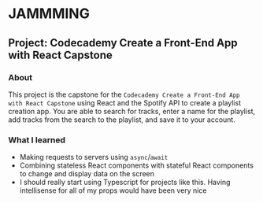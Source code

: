 # JAMMMING
## Project: Codecademy Create a Front-End App with React Capstone

### About
This project is the capstone for the `Codecademy Create a Front-End App with React Capstone` using React and the Spotify API to create a playlist creation app.  You are able to search for tracks, enter a name for the playlist, add tracks from the search to the playlist, and save it to your account.

### What I learned
- Making requests to servers using `async`/`await`
- Combining stateless React components with stateful React components to change and display data on the screen
- I should really start using Typescript for projects like this.  Having intellisense for all of my props would have been very nice